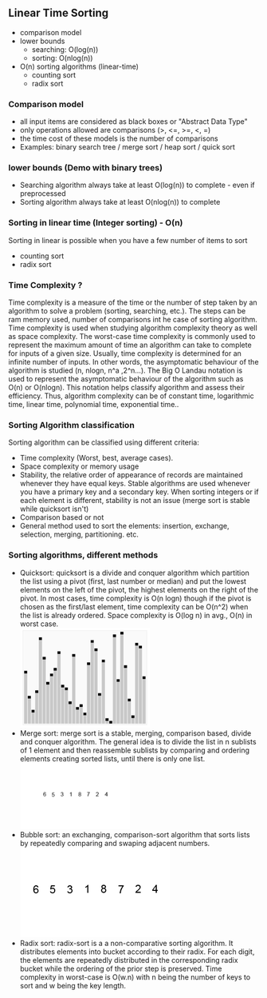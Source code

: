 ## Linear Time Sorting
* comparison model
* lower bounds
   * searching: O(log(n))
   * sorting: O(nlog(n))
* O(n) sorting algorithms (linear-time)
   * counting sort
   * radix sort

### Comparison model
* all input items are considered as black boxes or "Abstract Data Type"
* only operations allowed are comparisons (>, <=, >=, <, =) 
* the time cost of these models is the number of comparisons
* Examples: binary search tree / merge sort /  heap sort / quick sort

### lower bounds (Demo with binary trees)
* Searching algorithm always take at least O(log(n)) to complete - even if preprocessed
* Sorting algorithm always take at least O(nlog(n))  to complete

### Sorting in linear time (Integer sorting) - O(n)
Sorting in linear is possible when you have a few number of items to sort
* counting sort
* radix sort

### Time Complexity ?
Time complexity is a measure of the time or the number of step taken by an algorithm to solve a problem (sorting, searching, etc.). The steps can be ram memory used, number of comparisons int he case of sorting algorithm.
Time complexity is used when studying algorithm complexity theory as well as space complexity.
The worst-case time complexity is commonly used to represent the maximum amount of time an algorithm can take to complete for inputs of a given size. Usually, time complexity is determined for an infinite number of inputs. In other words, the asymptomatic behaviour of the algorithm is studied (n, nlogn, n^a ,2^n...).
The Big O Landau notation is used to represent the asymptomatic behaviour of the algorithm such as O(n) or O(nlogn). This notation helps classify algorithm and assess their efficiency. Thus, algorithm complexity can be of constant time, logarithmic time, linear time, polynomial time, exponential time..

### Sorting Algorithm classification
Sorting algorithm can be classified using different criteria:
* Time complexity (Worst, best, average cases).
* Space complexity or memory usage
* Stability, the relative order of appearance of records are maintained whenever they have equal keys. Stable algorithms are used whenever you have a primary key and a secondary key. When sorting integers or if each element is different, stability is not an issue (merge sort is stable while quicksort isn't)
*  Comparison based or not
* General method used to sort the elements: insertion, exchange, selection, merging, partitioning. etc.
  
### Sorting algorithms, different methods

* Quicksort: quicksort is a divide and conquer algorithm which partition the list using a pivot (first, last number or median) and put the lowest elements on the left of the pivot, the highest elements on the right of the pivot. In most cases, time complexity is O(n logn) though if the pivot is chosen as the first/last element, time complexity can be O(n^2) when the list is already ordered. Space complexity is O(log n) in avg., O(n) in worst case.  
![](260px-Sorting_quicksort_anim.gif)
* Merge sort: merge sort is a stable, merging, comparison based, divide and conquer algorithm. The general idea is to divide the list in n sublists of 1 element and then reassemble sublists by comparing and ordering elements creating sorted lists, until there is only one list.  
![](220px-Merge-sort-example-300px.gif)
* Bubble sort: an exchanging, comparison-sort algorithm that sorts lists by repeatedly comparing and swaping adjacent numbers.  
![](Bubble-sort-example-300px.gif)
* Radix sort: radix-sort is a a non-comparative sorting algorithm. It distributes elements into bucket according to their radix. For each digit, the elements are repeatedly distributed in the corresponding radix bucket while the ordering of the prior step is preserved. Time complexity in worst-case is O(w.n) with n being the number of keys to sort and w being the key length.
